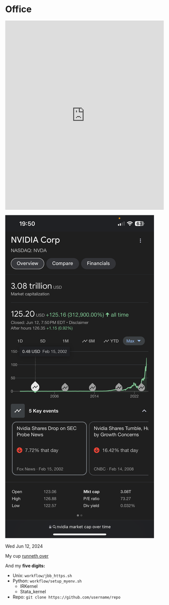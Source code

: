# Office

<iframe src="https://www.youtube.com/embed/DpQQi2scsHo" style="border: none;" width="100%" height="600px"></iframe>

![](nvidia.png)

Wed Jun 12, 2024

My cup [runneth over](https://abikesa.github.io/catalog/)

And my **five digits:**

- Unix: `workflow/jbb_https.sh`
- Python: `workflow/setup_myenv.sh`
   - IRKernel
   - Stata_kernel
- Repo: `git clone https://github.com/username/repo`

```{tableofcontents}
```
